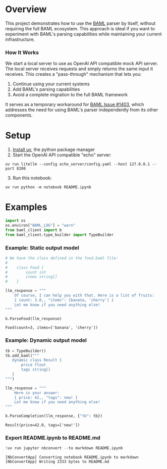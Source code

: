 # Overview

This project demonstrates how to use the [BAML](https://www.boundaryml.com/) parser by itself, without requiring the full BAML ecosystem. This approach is ideal if you want to experiment with BAML's parsing capabilities while maintaining your current infrastructure.

### How It Works

We start a local server to use as OpenAI API compatible mock API server. The local server receives requests and simply returns the same input it receives. This creates a "pass-through" mechanism that lets you:

1. Continue using your current systems
1. Add BAML's parsing capabilities
1. Avoid a complete migration to the full BAML framework

It serves as a temporary workaround for [BAML Issue #1403](https://github.com/BoundaryML/baml/issues/1403), which addresses the need for using BAML's parser independently from its other components.



# Setup

1. [Install uv](https://docs.astral.sh/uv/getting-started/installation/), the python package manager
2. Start the OpenAI API compatible "echo" server:

```uv run litellm --config echo_server/config.yaml --host 127.0.0.1 --port 8200```

3. Run this notebook:

```uv run python -m notebook README.ipynb```

# Examples


```python
import os
os.environ["BAML_LOG"] = "warn"
from baml_client import b
from baml_client.type_builder import TypeBuilder
```

### Example: Static output model


```python
# We have the class defined in the food.baml file:
#
#    class Food {
#        count int
#        items string[]
#    }

llm_response = """
    Of course, I can help you with that. Here is a list of fruits:
    { count: 3.0,, "items": [banana, 'cherry'] }
    Let me know if you need anything else!
"""

b.ParseFood(llm_response)
```




    Food(count=3, items=['banana', 'cherry'])



### Example: Dynamic output model


```python
tb = TypeBuilder()
tb.add_baml("""
   dynamic class Result {
       price float
       tags string[]
   }
""")

llm_response = """
    Here is your answer:
    { price: 42,, "tags": new! }
    Let me know if you need anything else!
"""

b.ParseCompletion(llm_response, {"tb": tb})
```




    Result(price=42.0, tags=['new!'])



### Export README.ipynb to README.md


```python
!uv run jupyter nbconvert --to markdown README.ipynb
```

    [NbConvertApp] Converting notebook README.ipynb to markdown
    [NbConvertApp] Writing 2333 bytes to README.md

